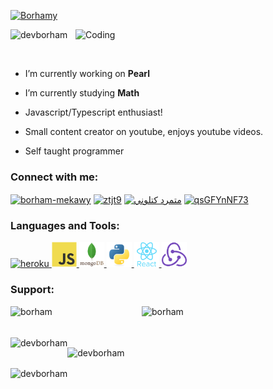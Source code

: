 [![Borhamy](https://cdn.discordapp.com/attachments/939636031005818930/941265571423617044/Hnet.com-image_1.jpg)](https://rishavchanda.io)

<img align="right" alt="Coding" width="400" src="https://c.tenor.com/flflC6GFzO8AAAAd/sultan-alrefaei-programmer.gif">

<p align="left"> <img src="https://komarev.com/ghpvc/?username=devborham&label=Profile%20views&color=0e75b6&style=flat" alt="devborham" /> </p>

<p align="left"> <a href="https://twitter.com/" target="blank"><img src="https://img.shields.io/twitter/follow/?logo=twitter&style=for-the-badge" alt="" /></a> </p>

- I’m currently working on **Pearl**

- I’m currently studying **Math**

- Javascript/Typescript enthusiast!

- Small content creator on youtube, enjoys youtube videos.

- Self taught programmer

<h3 align="left">Connect with me:</h3>
<p align="left">
<a href="https://linkedin.com/in/borham-mekawy" target="blank"><img align="center" src="https://raw.githubusercontent.com/rahuldkjain/github-profile-readme-generator/master/src/images/icons/Social/linked-in-alt.svg" alt="borham-mekawy" height="30" width="40" /></a>
<a href="https://instagram.com/ztjt9" target="blank"><img align="center" src="https://raw.githubusercontent.com/rahuldkjain/github-profile-readme-generator/master/src/images/icons/Social/instagram.svg" alt="ztjt9" height="30" width="40" /></a>
<a href="https://www.youtube.com/c/متمرد كتلوني" target="blank"><img align="center" src="https://raw.githubusercontent.com/rahuldkjain/github-profile-readme-generator/master/src/images/icons/Social/youtube.svg" alt="متمرد كتلوني" height="30" width="40" /></a>
<a href="https://discord.gg/qsGFYnNF73" target="blank"><img align="center" src="https://raw.githubusercontent.com/rahuldkjain/github-profile-readme-generator/master/src/images/icons/Social/discord.svg" alt="qsGFYnNF73" height="30" width="40" /></a>
</p>

<h3 align="left">Languages and Tools:</h3>
</a> <a href="https://heroku.com" target="_blank" rel="noreferrer"> <img src="https://www.vectorlogo.zone/logos/heroku/heroku-icon.svg" alt="heroku" width="40" height="40"/> </a> </a> <a href="https://developer.mozilla.org/en-US/docs/Web/JavaScript" target="_blank" rel="noreferrer"> <img src="https://raw.githubusercontent.com/devicons/devicon/master/icons/javascript/javascript-original.svg" alt="javascript" width="40" height="40"/> </a> <a href="https://kotlinlang.org" target="_blank" rel="noreferrer"> </a> <a href="https://www.mongodb.com/" target="_blank" rel="noreferrer"> <img src="https://raw.githubusercontent.com/devicons/devicon/master/icons/mongodb/mongodb-original-wordmark.svg" alt="mongodb" width="40" height="40"/> </a> <a </a> <a href="https://www.python.org" target="_blank" rel="noreferrer"> <img src="https://raw.githubusercontent.com/devicons/devicon/master/icons/python/python-original.svg" alt="python" width="40" height="40"/> </a> <a href="https://reactjs.org/" target="_blank" rel="noreferrer"> <img src="https://raw.githubusercontent.com/devicons/devicon/master/icons/react/react-original-wordmark.svg" alt="react" width="40" height="40"/> </a> <a href="https://redux.js.org" target="_blank" rel="noreferrer"> <img src="https://raw.githubusercontent.com/devicons/devicon/master/icons/redux/redux-original.svg" alt="redux" width="40" height="40"/> </a> </a> <a href="https://www.typescriptlang.org/" target="_blank" rel="noreferrer"> </a> </p>

<h3 align="left">Support:</h3>
<p><a href="https://www.buymeacoffee.com/borham"> <img align="left" src="https://cdn.buymeacoffee.com/buttons/v2/default-yellow.png" height="50" width="210" alt="borham" /></a><a href="https://ko-fi.com/borham"> <img align="left" src="https://cdn.ko-fi.com/cdn/kofi3.png?v=3" height="50" width="210" alt="borham" /></a></p><br><br>

<p><img align="left" src="https://github-readme-stats.vercel.app/api/top-langs?username=devborham&show_icons=true&locale=en&layout=compact" alt="devborham" /></p>

<p>&nbsp;<img align="center" src="https://github-readme-stats.vercel.app/api?username=devborham&show_icons=true&locale=en" alt="devborham" /></p>

<p><img align="center" src="https://github-readme-streak-stats.herokuapp.com/?user=devborham&" alt="devborham" /></p>
